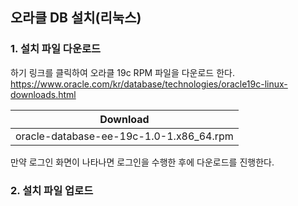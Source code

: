 ## 오라클 DB 설치(리눅스)
### 1. 설치 파일 다운로드
하기 링크를 클릭하여 오라클 19c RPM 파일을 다운로드 한다.  
https://www.oracle.com/kr/database/technologies/oracle19c-linux-downloads.html  

| Download                                |
|-----------------------------------------|
| oracle-database-ee-19c-1.0-1.x86_64.rpm |

만약 로그인 화면이 나타나면 로그인을 수행한 후에 다운로드를 진행한다.
### 2. 설치 파일 업로드 
